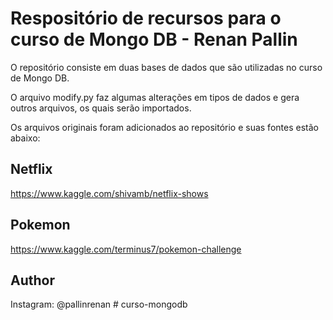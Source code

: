 # Respositório de recursos para o curso de Mongo DB - Renan Pallin

O repositório consiste em duas bases de dados que são utilizadas no curso de Mongo DB.

O arquivo modify.py faz algumas alterações em tipos de dados e gera outros arquivos, os quais serão importados.



Os arquivos originais foram adicionados ao repositório e suas fontes estão abaixo:

## Netflix

https://www.kaggle.com/shivamb/netflix-shows

## Pokemon

https://www.kaggle.com/terminus7/pokemon-challenge

## Author

Instagram:
@pallinrenan
#   c u r s o - m o n g o d b  
 